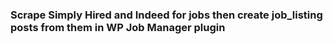 
### Scrape Simply Hired and Indeed for jobs then create job_listing posts from them in WP Job Manager plugin